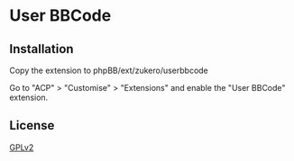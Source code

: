 # User BBCode

## Installation

Copy the extension to phpBB/ext/zukero/userbbcode

Go to "ACP" > "Customise" > "Extensions" and enable the "User BBCode" extension.

## License

[GPLv2](license.txt)
